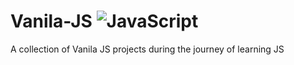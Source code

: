 # Vanila-JS ![JavaScript](https://img.shields.io/badge/javascript-%23323330.svg?style=for-the-badge&logo=javascript&logoColor=%23F7DF1E)
A collection of Vanila JS projects during the journey of learning JS
